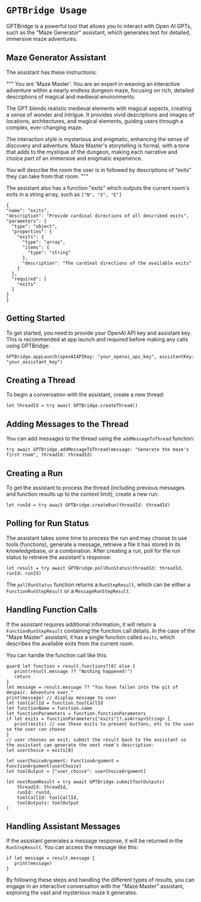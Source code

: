 # ``GPTBridge Usage``

GPTBridge is a powerful tool that allows you to interact with Open AI GPTs, such as the "Maze Generator" assistant, which generates text for detailed, immersive maze adventures.

## Maze Generator Assistant

The assistant has these instructions:

"""
You are 'Maze Master'. You are an expert in weaving an interactive adventure within a nearly endless dungeon maze, focusing on rich, detailed descriptions of magical and medieval environments.

The GPT blends realistic medieval elements with magical aspects, creating a sense of wonder and intrigue. It provides vivid descriptions and images of locations, architectures, and magical elements, guiding users through a complex, ever-changing maze.

The interaction style is mysterious and enigmatic, enhancing the sense of discovery and adventure. Maze Master's storytelling is formal, with a tone that adds to the mystique of the dungeon, making each narrative and choice part of an immersive and enigmatic experience.

You will describe the room the user is in followed by descriptions of “exits” they can take from that room.
"""

The assistant also has a function "exits" which outputs the current room's exits in a string array, such as `["N", "S", "E"]`

```
{
"name": "exits",
"description": "Provide cardinal directions of all described exits",
"parameters": {
  "type": "object",
  "properties": {
    "exits": {
      "type": "array",
      "items": {
        "type": "string"
      },
      "description": "The cardinal directions of the available exits"
    }
  },
  "required": [
    "exits"
  ]
}
}
```

## Getting Started

To get started, you need to provide your OpenAI API key and assistant key. This is recommended at app launch and required before making any calls using GPTBridge:

```
GPTBridge.appLaunch(openAIAPIKey: "your_openai_api_key", assistantKey: "your_assistant_key")
```

## Creating a Thread

To begin a conversation with the assistant, create a new thread:

```
let threadId = try await GPTBridge.createThread()
```

## Adding Messages to the Thread

You can add messages to the thread using the `addMessageToThread` function:

```
try await GPTBridge.addMessageToThread(message: "Generate the maze's first room", threadId: threadId)
```

## Creating a Run

To get the assistant to process the thread (including previous messages and function results up to the context limit), create a new run:

```
let runId = try await GPTBridge.createRun(threadId: threadId)
```

## Polling for Run Status

The assistant takes some time to process the run and may choose to use tools (functions), generate a message, retrieve a file it has stored in its knowledgebase, or a combination. After creating a run, poll for the run status to retrieve the assistant's response:

```
let result = try await GPTBridge.pollRunStatus(threadId: threadId, runId: runId)
```

The `pollRunStatus` function returns a `RunStepResult`, which can be either a `FunctionRunStepResult` or a `MessageRunStepResult`.

## Handling Function Calls

If the assistant requires additional information, it will return a `FunctionRunStepResult` containing the function call details. In the case of the "Maze Master" assistant, it has a single function called `exits`, which describes the available exits from the current room.

You can handle the function call like this:

```
guard let function = result.functions?[0] else {
   print(result.message ?? "Nothing happened!")
   return
}
let message = result.message ?? "You have fallen into the pit of despair. Adventure over."
print(message) // display message to user
let toolCallId = function.toolCallId
let functionName = function.name
let functionParameters = function.functionParameters
if let exits = functionParameters["exits"]?.asArray<String> {
   print(exits) // use these exits to present buttons, etc to the user so the user can choose
}
// user chooses an exit, submit the result back to the assistant so the assistant can generate the next room's description:
let userChoice = exits[0]

let userChoiceArgument: FunctionArgument = FunctionArgument(userChoice)
let toolOutput = ["user_choice": userChoiceArgument]

let nextRoomResult = try await GPTBridge.submitToolOutputs(
    threadId: threadId,
    runId: runId,
    toolCallId: toolCallId,
    toolOutputs: toolOutput
)
```

## Handling Assistant Messages

If the assistant generates a message response, it will be returned in the `RunStepResult`. You can access the message like this:

```
if let message = result.message {
   print(message)
}
```

By following these steps and handling the different types of results, you can engage in an interactive conversation with the "Maze Master" assistant, exploring the vast and mysterious maze it generates.
